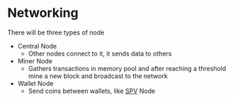 # Networking

There will be three types of node
- Central Node
  - Other nodes connect to it, it sends data to others
- Miner Node
  - Gathers transactions in memory pool and after reaching a threshold mine a new block and broadcast to the network
- Wallet Node
  - Send coins between wallets, like [SPV](https://learn.saylor.org/mod/page/view.php?id=36320) Node